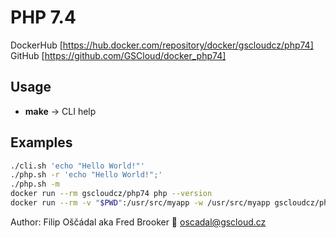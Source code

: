 # PHP 7.4

DockerHub [https://hub.docker.com/repository/docker/gscloudcz/php74]  
GitHub [https://github.com/GSCloud/docker_php74]

## Usage

* **make** -> CLI help

## Examples

```bash
./cli.sh 'echo "Hello World!"'  
./php.sh -r 'echo "Hello World!";'  
./php.sh -m  
docker run --rm gscloudcz/php74 php --version  
docker run --rm -v "$PWD":/usr/src/myapp -w /usr/src/myapp gscloudcz/php74 php -f ./test.php
```

Author: Filip Oščádal aka Fred Brooker 💌 <oscadal@gscloud.cz>

